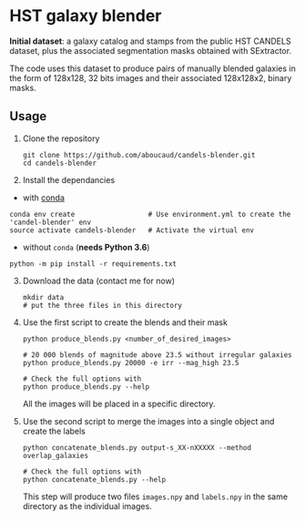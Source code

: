 # HST galaxy blender

**Initial dataset**: a galaxy catalog and stamps from the public HST CANDELS dataset, plus the associated segmentation masks obtained with SExtractor.

The code uses this dataset to produce pairs of manually blended galaxies in the form of 128x128, 32 bits images and their associated 128x128x2, binary masks.

## Usage

1. Clone the repository
   ```
   git clone https://github.com/aboucaud/candels-blender.git
   cd candels-blender
   ```

2. Install the dependancies
  - with [conda](https://www.anaconda.com/download/)
  ```
  conda env create                  # Use environment.yml to create the 'candel-blender' env
  source activate candels-blender   # Activate the virtual env
  ```
  - without `conda` (**needs Python 3.6**)
  ```
  python -m pip install -r requirements.txt
  ```

3. Download the data (contact me for now)
   ```
   mkdir data
   # put the three files in this directory
   ```

4. Use the first script to create the blends and their mask
   ```
   python produce_blends.py <number_of_desired_images>

   # 20 000 blends of magnitude above 23.5 without irregular galaxies
   python produce_blends.py 20000 -e irr --mag_high 23.5

   # Check the full options with
   python produce_blends.py --help
   ```
   All the images will be placed in a specific directory.

5. Use the second script to merge the images into a single object and create the labels
   ```
   python concatenate_blends.py output-s_XX-nXXXXX --method overlap_galaxies

   # Check the full options with
   python concatenate_blends.py --help
   ```
   This step will produce two files `images.npy` and `labels.npy` in the same directory as the individual images.

